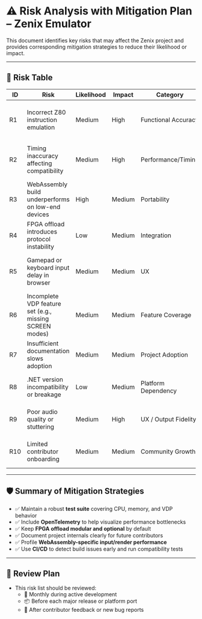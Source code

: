 # ⚠️ Risk Analysis with Mitigation Plan – Zenix Emulator

This document identifies key risks that may affect the Zenix project and provides corresponding mitigation strategies to reduce their likelihood or impact.

---

## 🧾 Risk Table

| ID | Risk | Likelihood | Impact | Category | Mitigation Strategy |
|----|------|------------|--------|----------|----------------------|
| R1 | Incorrect Z80 instruction emulation | Medium | High | Functional Accuracy | Use test ROMs (e.g., ZEXALL), implement unit tests for each opcode |
| R2 | Timing inaccuracy affecting compatibility | Medium | High | Performance/Timing | Maintain cycle-accurate timing; add telemetry to analyze execution cycles |
| R3 | WebAssembly build underperforms on low-end devices | High | Medium | Portability | Provide software toggle for rendering and audio; optimize memory use |
| R4 | FPGA offload introduces protocol instability | Low | Medium | Integration | Keep hardware offload optional; validate packet protocol separately |
| R5 | Gamepad or keyboard input delay in browser | Medium | Medium | UX | Debounce inputs and simulate polling buffers; profile event timing in Blazor |
| R6 | Incomplete VDP feature set (e.g., missing SCREEN modes) | Medium | Medium | Feature Coverage | Track implemented VDP features; add automated rendering test cases |
| R7 | Insufficient documentation slows adoption | Medium | Medium | Project Adoption | Maintain `/docs`; prioritize intro, use case, and architecture first |
| R8 | .NET version incompatibility or breakage | Low | Medium | Platform Dependency | Target LTS version; CI build matrix with future version checks |
| R9 | Poor audio quality or stuttering | Medium | High | UX / Output Fidelity | Buffer audio output frames; tune sample size and latency thresholds |
| R10 | Limited contributor onboarding | Medium | Medium | Community Growth | Provide a CONTRIBUTING.md and architecture diagrams early |

---

## 🛡️ Summary of Mitigation Strategies

- ✅ Maintain a robust **test suite** covering CPU, memory, and VDP behavior
- ✅ Include **OpenTelemetry** to help visualize performance bottlenecks
- ✅ Keep **FPGA offload modular and optional** by default
- ✅ Document project internals clearly for future contributors
- ✅ Profile **WebAssembly-specific input/render performance**
- ✅ Use **CI/CD** to detect build issues early and run compatibility tests

---

## 📌 Review Plan

- This risk list should be reviewed:
  - 📅 Monthly during active development
  - 📦 Before each major release or platform port
  - 🔁 After contributor feedback or new bug reports


